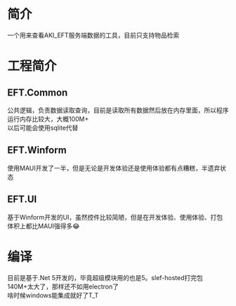 # 简介
一个用来查看AKI_EFT服务端数据的工具，目前只支持物品检索
# 工程简介
## EFT.Common
公共逻辑，负责数据读取查询，目前是读取所有数据然后放在内存里面，所以程序运行内存比较大，大概100M+  
以后可能会使用sqlite代替
## EFT.Winform
使用MAUI开发了一半，但是无论是开发体验还是使用体验都有点糟糕，半遗弃状态
## EFT.UI
基于Winform开发的UI，虽然控件比较简陋，但是在开发体验、使用体验、打包体积上都比MAUI强得多😂
# 编译
目前是基于.Net 5开发的，毕竟超级模块用的也是5。slef-hosted打完包140M+太大了，那样还不如用electron了  
啥时候windows能集成就好了T_T
